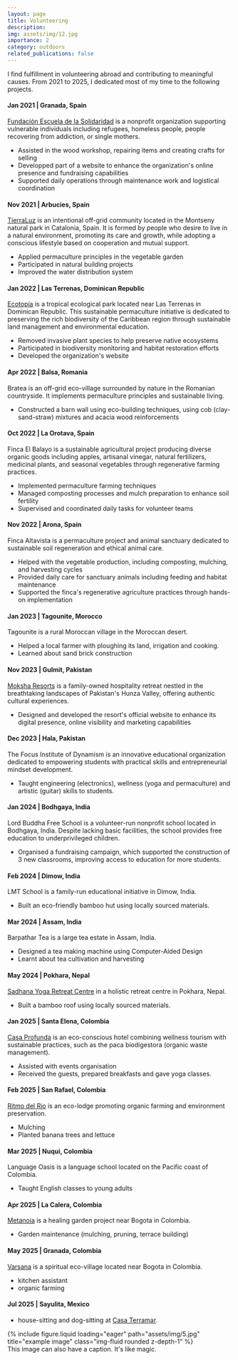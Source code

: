 ```yaml
---
layout: page
title: Volunteering
description:
img: assets/img/12.jpg
importance: 2
category: outdoors
related_publications: false
---
```



I find fulfillment in volunteering abroad and contributing to meaningful causes. From 2021 to 2025, I dedicated most of my time to the following projects.


#### Jan 2021 | Granada, Spain

[Fundación Escuela de la Solidaridad](https://www.escuelasolidaridad.org/) is a nonprofit organization supporting vulnerable individuals including refugees, homeless people, people recovering from addiction, or single mothers.

- Assisted in the wood workshop, repairing items and creating crafts for selling
- Developped part of a website to enhance the organization's online presence and fundraising capabilities
- Supported daily operations through maintenance work and logistical coordination

#### Nov 2021 | Arbucies, Spain

[TierraLuz](https://www.tierraluz.es/) is an intentional off-grid community located in the Montseny natural park in Catalonia, Spain. It is formed by people who desire to live in a natural environment, promoting its care and growth, while adopting a conscious lifestyle based on cooperation and mutual support.

- Applied permaculture principles in the vegetable garden
- Participated in natural building projects
- Improved the water distribution system


#### Jan 2022 | Las Terrenas, Dominican Republic

[Ecotopía](http://www.ecotopia-dr.com/) is a tropical ecological park located near Las Terrenas in Dominican Republic. This sustainable permaculture initiative is dedicated to preserving the rich biodiversity of the Caribbean region through sustainable land management and environmental education.

- Removed invasive plant species to help preserve native ecosystems
- Participated in biodiversity monitoring and habitat restoration efforts
- Developed the organization's website

#### Apr 2022 | Balsa, Romania

Bratea is an off-grid eco-village surrounded by nature in the Romanian countryside. It implements permaculture principles and sustainable living.

- Constructed a barn wall using eco-building techniques, using cob (clay-sand-straw) mixtures and acacia wood reinforcements

#### Oct 2022 | La Orotava, Spain

Finca El Balayo is a sustainable agricultural project producing diverse organic goods including apples, artisanal vinegar, natural fertilizers, medicinal plants, and seasonal vegetables through regenerative farming practices.

- Implemented permaculture farming techniques
- Managed composting processes and mulch preparation to enhance soil fertility
- Supervised and coordinated daily tasks for volunteer teams


#### Nov 2022 | Arona, Spain

Finca Altavista is a permaculture project and animal sanctuary dedicated to sustainable soil regeneration and ethical animal care.

- Helped with the vegetable production, including composting, mulching, and harvesting cycles
- Provided daily care for sanctuary animals including feeding and habitat maintenance
- Supported the finca's regenerative agriculture practices through hands-on implementation


#### Jan 2023 | Tagounite, Morocco

Tagounite is a rural Moroccan village in the Moroccan desert.

- Helped a local farmer with ploughing its land, irrigation and cooking.
- Learned about sand brick construction

#### Nov 2023 | Gulmit, Pakistan

[Moksha Resorts](https://moksharesortshunza.com/) is a family-owned hospitality retreat nestled in the breathtaking landscapes of Pakistan's Hunza Valley, offering authentic cultural experiences.

- Designed and developed the resort's official website to enhance its digital presence, online visibility and marketing capabilities


#### Dec 2023 | Hala, Pakistan

The Focus Institute of Dynamism is an innovative educational organization dedicated to empowering students with practical skills and entrepreneurial mindset development.

- Taught engineering (electronics), wellness (yoga and permaculture) and artistic (guitar) skills to students.


#### Jan 2024 | Bodhgaya, India

Lord Buddha Free School is a volunteer-run nonprofit school located in Bodhgaya, India. Despite lacking basic facilities, the school provides free education to underprivileged children. 

- Organised a fundraising campaign, which supported the construction of 3 new classrooms, improving access to education for more students.


#### Feb 2024 | Dimow, India

LMT School is a family-run educational initiative in Dimow, India. 

- Built an eco-friendly bamboo hut using locally sourced materials.


#### Mar 2024 | Assam, India

Barpathar Tea is a large tea estate in Assam, India. 

- Designed a tea making machine using Computer-Aided Design
- Learnt about tea cultivation and harvesting


#### May 2024 | Pokhara, Nepal

[Sadhana Yoga Retreat Centre](https://www.sadhanayogaretreat.com/) in a holistic retreat centre in Pokhara, Nepal.

- Built a bamboo roof using locally sourced materials.


#### Jan 2025 | Santa Elena, Colombia

[Casa Profunda](https://www.casaprofunda.com/) is an eco-conscious hotel combining wellness tourism with sustainable practices, such as the paca biodigestora (organic waste management).

- Assisted with events organisation
- Received the guests, prepared breakfasts and gave yoga classes.


#### Feb 2025 | San Rafael, Colombia

[Ritmo del Rio](https://www.ritmodelrio.com/) is an eco-lodge promoting organic farming and environment preservation.

- Mulching
- Planted banana trees and lettuce



#### Mar 2025 | Nuqui, Colombia

Language Oasis is a language school located on the Pacific coast of Colombia.

- Taught English classes to young adults


#### Apr 2025 | La Calera, Colombia

[Metanoia](https://www.metanoiagardens.com/) is a healing garden project near Bogota in Colombia.

- Garden maintenance (mulching, pruning, terrace building)


#### May 2025 | Granada, Colombia

[Varsana](https://varsana.com/) is a spiritual eco-village located near Bogota in Colombia.

- kitchen assistant
- organic farming

#### Jul 2025 | Sayulita, Mexico

- house-sitting and dog-sitting at [Casa Terramar](https://casaterramarsayulita.com/).


<!-- 

#### Jul 2011 | London, UK

- shop assistant at [Sue Ryder Care](https://www.sueryder.org/) charity shop. 

-->



<div class="row">
    <div class="col-sm mt-3 mt-md-0">
        {% include figure.liquid loading="eager" path="assets/img/5.jpg" title="example image" class="img-fluid rounded z-depth-1" %}
    </div>
</div>
<div class="caption">
    This image can also have a caption. It's like magic.
</div>


